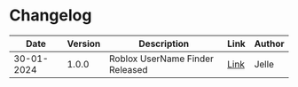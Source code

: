 # Changelog
| Date | Version | Description | Link | Author |
| --- | --- | --- | --- | --- |
| 30-01-2024 | 1.0.0 | Roblox UserName Finder Released | [Link](https://github.com/JelleWierenga/OSINT/blob/main/Social_Media_Username_Finder/Roblox.py) | Jelle |


